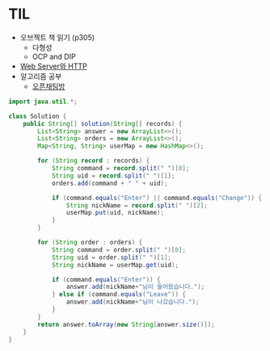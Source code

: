 # TIL

- 오브젝트 책 읽기 (p305)
  - 다형성
  - OCP and DIP
- [Web Server와 HTTP](https://www.inflearn.com/course/%EB%A9%B4%EC%A0%91-%EC%8B%A0%EC%9E%85-java-%EB%B0%B1%EC%95%A4%EB%93%9C-%EA%B0%9C%EB%B0%9C%EC%9E%90/dashboard)
- 알고리즘 공부
  - [오픈채팅방](https://school.programmers.co.kr/learn/courses/30/lessons/42888/solution_groups?language=java&type=my)
```java
import java.util.*;

class Solution {
    public String[] solution(String[] records) {
        List<String> answer = new ArrayList<>();
        List<String> orders = new ArrayList<>();
        Map<String, String> userMap = new HashMap<>();

        for (String record : records) {
            String command = record.split(" ")[0];
            String uid = record.split(" ")[1];
            orders.add(command + " " + uid);

            if (command.equals("Enter") || command.equals("Change")) {
                String nickName = record.split(" ")[2];
                userMap.put(uid, nickName);
            }
        }

        for (String order : orders) {
            String command = order.split(" ")[0];
            String uid = order.split(" ")[1];
            String nickName = userMap.get(uid);

            if (command.equals("Enter")) {
                answer.add(nickName+"님이 들어왔습니다.");
            } else if (command.equals("Leave")) {
                answer.add(nickName+"님이 나갔습니다.");
            }
        }
        return answer.toArray(new String[answer.size()]);
    }
}
```

